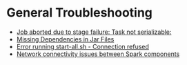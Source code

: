 # General Troubleshooting
   * [Job aborted due to stage failure: Task not serializable: ](javaionotserializableexception.md)
   * [Missing Dependencies in Jar Files](missing_dependencies_in_jar_files.md)
   * [Error running start-all.sh - Connection refused](port_22_connection_refused.md)
   * [Network connectivity issues between Spark components](connectivity_issues.md)
